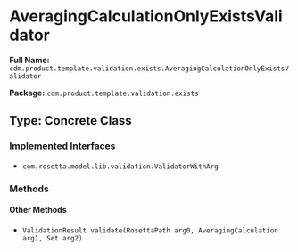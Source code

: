 # AveragingCalculationOnlyExistsValidator

**Full Name:** `cdm.product.template.validation.exists.AveragingCalculationOnlyExistsValidator`

**Package:** `cdm.product.template.validation.exists`

## Type: Concrete Class

### Implemented Interfaces

- `com.rosetta.model.lib.validation.ValidatorWithArg`

### Methods

#### Other Methods

- `ValidationResult validate(RosettaPath arg0, AveragingCalculation arg1, Set arg2)`

